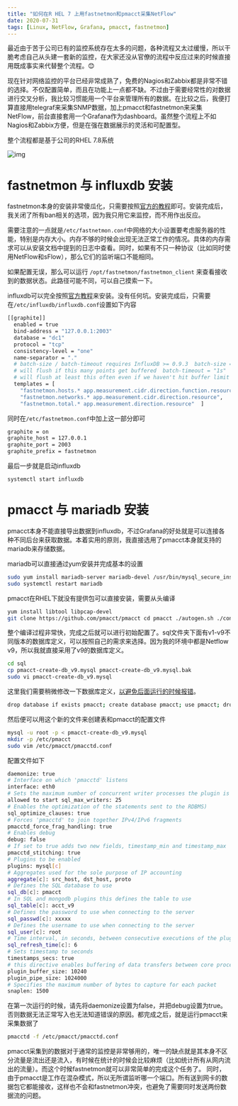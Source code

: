 ```yaml
---
title: "如何在R HEL 7 上用fastnetmon和pmacct采集NetFlow"
date: 2020-07-31
tags: [Linux, NetFlow, Grafana, pmacct, fastnetmon]
---
```


最近由于苦于公司已有的监控系统存在太多的问题，各种流程又太过缓慢，所以干脆考虑自己从头建一套新的监控，在大家还没从官僚的流程中反应过来的时候直接用既成事实来代替整个流程。😊

现在针对网络监控的平台已经非常成熟了，免费的Nagios和Zabbix都是非常不错的选择。不仅配置简单，而且在功能上一点都不缺。不过由于需要经常性的对数据进行交叉分析，我比较习惯能用一个平台来管理所有的数据。在比较之后，我便打算直接用telegraf来采集SNMP数据，加上pmacct和fastnetmon来采集NetFlow，前台直接套用一个Grafana作为dashboard。虽然整个流程上不如Nagios和Zabbix方便，但是在强在数据展示的灵活和可配置型。

整个流程都是基于公司的RHEL 7.8系统

![img](https://firebasestorage.googleapis.com/v0/b/firescript-577a2.appspot.com/o/imgs%2Fapp%2Fext-cerebrum%2F2bOKv8nQfw.png?alt=media&token=fc04b3e2-0515-4902-9f0a-eb1ff0c297f5)

# fastnetmon 与 influxdb 安装

fastnetmon本身的安装非常傻瓜化，只需要按照[官方的教程](https://fastnetmon.com/install/)即可。安装完成后，我关闭了所有ban相关的选项，因为我只用它来监控，而不用作出反应。

需要注意的一点就是`/etc/fastnetmon.conf`中网络的大小设置要考虑服务器的性能，特别是内存大小。内存不够的时候会出现无法正常工作的情况。具体的内存需求可以从安装文档中提到的日志中查看。同时，如果有不只一种协议（比如同时使用NetFlow和sFlow），那么它们的监听端口不能相同。

如果配置无误，那么可以运行 `/opt/fastnetmon/fastnetmon_client` 来查看接收到的数据状态。此路径可能不同，可以自己摸索一下。

influxdb可以完全按照[官方教程](https://docs.influxdata.com/influxdb/v1.8/introduction/install/)来安装。没有任何坑。安装完成后，只需要在`/etc/influxdb/influxdb.conf`设置如下内容

```bash
[[graphite]]
  enabled = true
  bind-address = "127.0.0.1:2003"
  database = "dc1"
  protocol = "tcp"
  consistency-level = "one"
  name-separator = "."
  # batch-size / batch-timeout requires InfluxDB >= 0.9.3  batch-size = 5000
  # will flush if this many points get buffered  batch-timeout = "1s"
  # will flush at least this often even if we haven't hit buffer limit
  templates = [
    "fastnetmon.hosts.* app.measurement.cidr.direction.function.resource",    
    "fastnetmon.networks.* app.measurement.cidr.direction.resource",    
    "fastnetmon.total.* app.measurement.direction.resource"  ]
```

同时在`/etc/fastnetmon.conf`中加上这一部分即可 
```bash 
graphite = on 
graphite_host = 127.0.0.1 
graphite_port = 2003 
graphite_prefix = fastnetmon
```

最后一步就是启动influxdb

```bash
systemctl start influxdb
```
# pmacct 与 mariadb 安装

pmacct本身不能直接导出数据到influxdb，不过Grafana的好处就是可以连接各种不同后台来获取数据。本着实用的原则，我直接选用了pmacct本身就支持的mariadb来存储数据。

mariadb可以直接通过yum安装并完成基本的设置

```bash
sudo yum install mariadb-server mariadb-devel /usr/bin/mysql_secure_installation 
sudo systemctl restart mariadb
```
pmacct在RHEL下就没有提供包可以直接安装，需要从头编译 
```bash
yum install libtool libpcap-devel  
git clone https://github.com/pmacct/pmacct cd pmacct ./autogen.sh ./configure --enable-mysql make sudo make install
```
整个编译过程非常快，完成之后就可以进行初始配置了。sql文件夹下面有v1-v9不同版本的数据库定义，可以按照自己的需求来选择。因为我的环境中都是Netflow v9，所以我就直接采用了v9的数据库定义。 
```bash 
cd sql 
cp pmacct-create-db_v9.mysql pmacct-create-db_v9.mysql.bak 
sudo vi pmacct-create-db_v9.mysql
```
这里我们需要稍微修改一下数据库定义，[以避免后面运行的时候报错](https://github.com/pmacct/pmacct/blob/master/sql/README.timestamp)。 
```bash 
drop database if exists pmacct; create database pmacct; use pmacct; drop table if exists acct_v9;  create table acct_v9 (    tag INT(4) UNSIGNED NOT NULL,    class_id CHAR(16) NOT NULL,    mac_src CHAR(17) NOT NULL,    mac_dst CHAR(17) NOT NULL,    vlan INT(2) UNSIGNED NOT NULL,    as_src INT(4) UNSIGNED NOT NULL,    as_dst INT(4) UNSIGNED NOT NULL,    ip_src CHAR(45) NOT NULL,    ip_dst CHAR(45) NOT NULL,    port_src INT(2) UNSIGNED NOT NULL,    port_dst INT(2) UNSIGNED NOT NULL,    tcp_flags INT(4) UNSIGNED NOT NULL,    ip_proto CHAR(6) NOT NULL,     tos INT(4) UNSIGNED NOT NULL,     packets INT UNSIGNED NOT NULL,    bytes BIGINT UNSIGNED NOT NULL,    flows INT UNSIGNED NOT NULL,    stamp_inserted DATETIME NOT NULL,    stamp_updated DATETIME,    timestamp_min DATETIME NOT NULL,    timestamp_max INT UNSIGNED NOT NULL,    PRIMARY KEY (tag, class_id, mac_src, mac_dst, vlan, as_src, as_dst, ip_src, ip_dst, port_src, port_dst, ip_proto, tos, stamp_inserted, timestamp_min, timestamp_max) );
```
然后便可以用这个新的文件来创建表和pmacct的配置文件 
```bash 
mysql -u root -p < pmacct-create-db_v9.mysql 
mkdir -p /etc/pmacct 
sudo vim /etc/pmacct/pmacctd.conf
```
配置文件如下 
```bash
daemonize: true 
# Interface on which 'pmacctd' listens                                   
interface: eth0                         
# Sets the maximum number of concurrent writer processes the plugin is 
allowed to start sql_max_writers: 25                         
# Enables the optimization of the statements sent to the RDBMS) 
sql_optimize_clauses: true 
# Forces 'pmacctd' to join together IPv4/IPv6 fragments 
pmacctd_force_frag_handling: true 
# Enables debug 
debug: false 
# If set to true adds two new fields, timestamp_min and timestamp_max 
pmacctd_stitching: true 
# Plugins to be enabled 
plugins: mysql[c]                                 
# Aggregates used for the sole purpose of IP accounting 
aggregate[c]: src_host, dst_host, proto 
# Defines the SQL database to use 
sql_db[c]: pmacct                                
# In SQL and mongodb plugins this defines the table to use 
sql_table[c]: acct_v9              
# Defines the password to use when connecting to the server 
sql_passwd[c]: xxxxx                   
# Defines the username to use when connecting to the server 
sql_user[c]: root                                  
# Time interval, in seconds, between consecutive executions of the plugin cache scanner 
sql_refresh_time[c]: 6                        
# Sets timestamp to seconds 
timestamps_secs: true             
# this directive enables buffering of data transfers between core process and active plugins 
plugin_buffer_size: 10240 
plugin_pipe_size: 1024000 
# Specifies the maximum number of bytes to capture for each packet 
snaplen: 1500
```
在第一次运行的时候，请先将daemonize设置为false，并把debug设置为true。否则数据无法正常写入也无法知道错误的原因。都完成之后，就是运行pmacct来采集数据了 
```bash
pmacctd -f /etc/pmacct/pmacctd.conf
```
pmacct采集到的数据对于通常的监控是非常够用的，唯一的缺点就是其本身不区分流量是流出还是流入，有时候在统计的时候会比较麻烦（比如统计所有从网内流出的流量）。而这个时候fastnetmon就可以非常简单的完成这个任务了。
同时，由于pmacct是工作在混杂模式，所以无所谓监听哪一个端口。所有送到网卡的数据包它都能接收，这样也不会和fastnetmon冲突，也避免了需要同时发送两份数据流的问题。